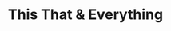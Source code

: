---
title: "This That & Everything"
url: /manchester/this-that-und-everything/
shop: Antiquitäten
---